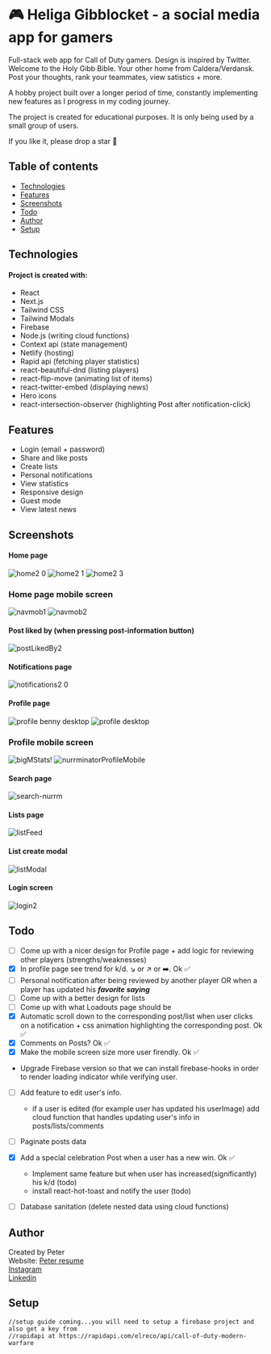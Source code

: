 # 🎮 Heliga Gibblocket - a social media app for gamers

Full-stack web app for Call of Duty gamers. Design is inspired by Twitter. Welcome to the Holy Gibb Bible. Your other home from Caldera/Verdansk. Post your thoughts, rank your teammates, view satistics + more.

A hobby project built over a longer period of time, constantly implementing new features as I progress in my coding journey.

The project is created for educational purposes. It is only being used by a small group of users.

If you like it, please drop a star 🙂

## Table of contents

- [Technologies](#technologies)
- [Features](#features)
- [Screenshots](#screenshots)
- [Todo](#todo)
- [Author](#author)
- [Setup](#setup)
 

## Technologies

#### Project is created with:

- React
- Next.js
- Tailwind CSS
- Tailwind Modals
- Firebase
- Node.js (writing cloud functions)
- Context api (state management)
- Netlify (hosting)
- Rapid api (fetching player statistics)
- react-beautiful-dnd (listing players)
- react-flip-move (animating list of items)
- react-twitter-embed (displaying news)
- Hero icons
- react-intersection-observer (highlighting Post after notification-click)

## Features

- Login (email + password)
- Share and like posts
- Create lists
- Personal notifications
- View statistics
- Responsive design
- Guest mode
- View latest news

## Screenshots
#### Home page 
![home2 0](https://user-images.githubusercontent.com/17027312/196687912-c0f678fa-419e-40f4-819a-dbcbfcf6752f.png)
![home2 1](https://user-images.githubusercontent.com/17027312/196687940-32991349-15d8-4ea6-9f7e-a19509df4b41.png)
![home2 3](https://user-images.githubusercontent.com/17027312/196687958-8f38d8b3-5d52-4141-84b8-21473fa56946.png)

### Home page mobile screen
![navmob1](https://user-images.githubusercontent.com/17027312/197584779-313cc16b-22a9-47df-9a67-606df87399d1.png)
![navmob2](https://user-images.githubusercontent.com/17027312/197584797-c09c5316-6bbb-4dfd-82c8-eb8eb7c1d85c.png)

 #### Post liked by (when pressing post-information button)
 ![postLikedBy2](https://user-images.githubusercontent.com/17027312/196688375-4125d5e7-807a-4963-8605-570d220252b8.png)

 #### Notifications page
 ![notifications2 0](https://user-images.githubusercontent.com/17027312/196689717-03698d3e-9b4f-4823-992c-f3bbc5efc11a.png)

 #### Profile page 
  ![profile benny desktop](https://user-images.githubusercontent.com/17027312/198875385-30ffc922-93be-4fe4-9b5a-74dc2198cacd.png)
  ![profile desktop](https://user-images.githubusercontent.com/17027312/198875613-563e82b5-3149-46be-a44a-caadde90e17a.png)

 ### Profile mobile screen
  ![bigMStats!](https://user-images.githubusercontent.com/17027312/200541188-37e68030-7a1e-4bb0-a0dd-1fbfa5816abd.png)
 ![nurrminatorProfileMobile](https://user-images.githubusercontent.com/17027312/200541397-1d62936e-2c64-4468-9c90-67b7e54906b9.png)

 #### Search page 
 ![search-nurrm](https://user-images.githubusercontent.com/17027312/193240518-8616f2c6-07a7-4736-8aee-ee924c9d1327.png)

 #### Lists page
 ![listFeed](https://user-images.githubusercontent.com/17027312/149803988-949211e6-cabb-4d72-8fc8-cc4f13fda5b5.png)
 
 #### List create modal
 ![listModal](https://user-images.githubusercontent.com/17027312/149804003-bfda1f3b-efe5-42a0-80de-de01a284651d.png)

#### Login screen
![login2](https://user-images.githubusercontent.com/17027312/196694811-fd299e19-6fe7-48d0-b6b2-e53681b93ce4.png)


## Todo

- [ ] Come up with a nicer design for Profile page + add logic for reviewing other players (strengths/weaknesses)
- [x] In profile page see trend for k/d. ↘ or ↗ or  ➡️. Ok ✅
- [ ] Personal notification after being reviewed by another player OR when a player has updated his ***favorite saying*** 
- [ ] Come up with a better design for lists
- [ ] Come up with what Loadouts page should be
- [x] Automatic scroll down to the corresponding post/list when user clicks on a notification + css animation highlighting the corresponding post. Ok ✅ 
- [x] Comments on Posts? Ok ✅
- [x] Make the mobile screen size more user firendly. Ok ✅
- Upgrade Firebase version so that we can install firebase-hooks in order to render loading indicator while verifying user.
- [ ] Add feature to edit user's info. 
   - if a user is edited (for example user has updated his userImage) add cloud function that handles updating user's info in posts/lists/comments
- [ ] Paginate posts data
- [x] Add a special celebration Post when a user has a new win. Ok ✅
   - Implement same feature but when user has increased(significantly) his k/d (todo)
   - install react-hot-toast and notify the user (todo)
- [ ] Database sanitation (delete nested data using cloud functions)


## Author

Created by Peter<br />
Website: [Peter resume](https://petere-portfolio-2.vercel.app/) <br />
[Instagram](https://www.instagram.com/petee_10/)<br />
[Linkedin](https://www.linkedin.com/in/peter-eriksson-13b8b1120/)

 ## Setup
 
```
//setup guide coming...you will need to setup a firebase project and also get a key from 
//rapidapi at https://rapidapi.com/elreco/api/call-of-duty-modern-warfare
```
 
